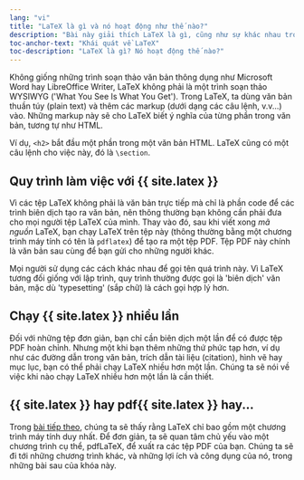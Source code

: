```yaml
---
lang: "vi"
title: "LaTeX là gì và nó hoạt động như thế nào?"
description: "Bài này giải thích LaTeX là gì, cũng như sự khác nhau trong cách hoạt động giữa LaTeX và các trình soạn thảo thường gặp như Microsoft Word hay LibreOffice Writer."
toc-anchor-text: "Khái quát về LaTeX"
toc-description: "LaTeX là gì? Nó hoạt động thế nào?"
---
```


Không giống những trình soạn thảo văn bản thông dụng như Microsoft Word hay
LibreOffice Writer, LaTeX không phải là một trình soạn thảo WYSIWYG ('What You See Is
What You Get'). Trong LaTeX, ta dùng văn bản thuần túy (plain text) và thêm các
markup (dưới dạng các câu lệnh, v.v...) vào. Những markup này sẽ cho LaTeX biết
ý nghĩa của từng phần trong văn bản, tương tự như HTML.

Ví dụ, `<h2>` bắt đầu một phần trong một văn bản HTML. LaTeX cũng có một câu
lệnh cho việc này, đó là `\section`.

## Quy trình làm việc với {{ site.latex }}

Vì các tệp LaTeX không phải là văn bản trực tiếp mà chỉ là phần code để các
trình biên dịch tạo ra văn bản, nên thông thường bạn không cần phải đưa cho
mọi người tệp LaTeX của mình. Thay vào đó, sau khi viết xong _mã nguồn_ LaTeX,
bạn chạy LaTeX trên tệp này (thông thường bằng một chương trình máy tính có tên
là `pdflatex`) để tạo ra một tệp PDF. Tệp PDF này chính là văn bản sau cùng để
bạn gửi cho những người khác.

Mọi người sử dụng các cách khác nhau để gọi tên quá trình này. Vì LaTeX tương
đối giống với lập trình, quy trình thường được gọi là 'biên dịch' văn bản, mặc
dù 'typesetting' (sắp chữ) là cách gọi hợp lý hơn.

## Chạy {{ site.latex }} nhiều lần

Đối với những tệp đơn giản, bạn chỉ cần biên dịch một lần để có được tệp PDF
hoàn chỉnh. Nhưng một khi bạn thêm những thứ phức tạp hơn, ví dụ như các đường
dẫn trong văn bản, trích dẫn tài liệu (citation), hình vẽ hay mục lục, bạn có
thể phải chạy LaTeX nhiều hơn một lần. Chúng ta sẽ nói về việc khi nào chạy
LaTeX nhiều hơn một lần là cần thiết.

## {{ site.latex }} hay pdf{{ site.latex }} hay...

Trong [bài tiếp theo](lesson-02), chúng ta sẽ thấy rằng LaTeX chỉ bao gồm một
chương trình máy tính duy nhất. Để đơn giản, ta sẽ quan tâm chủ yếu vào một
chương trình cụ thể, pdfLaTeX, để xuất ra các tệp PDF của bạn. Chúng ta sẽ đi
tới những chương trình khác, và những lợi ích và công dụng của nó, trong những
bài sau của khóa này.
